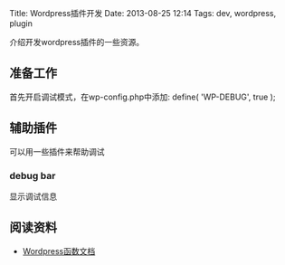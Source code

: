 Title: Wordpress插件开发
Date: 2013-08-25 12:14
Tags: dev, wordpress, plugin

介绍开发wordpress插件的一些资源。

## 准备工作

首先开启调试模式，在wp-config.php中添加:
    define( 'WP-DEBUG', true );
## 辅助插件

可以用一些插件来帮助调试
### debug bar

显示调试信息

## 阅读资料

*  [Wordpress函数文档](http://codex.wordpress.org/Function_Reference/)

